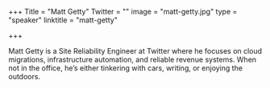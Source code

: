 +++
Title = "Matt Getty"
Twitter = ""
image = "matt-getty.jpg"
type = "speaker"
linktitle = "matt-getty"

+++

Matt Getty is a Site Reliability Engineer at Twitter where he focuses on cloud migrations, infrastructure automation, and reliable revenue systems. When not in the office, he’s either tinkering with cars, writing, or enjoying the outdoors.
